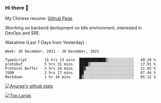 ### Hi there 👋

My Chinese resume: [Github Page](https://spencercjh.github.io/resume/)

Worrking on backend devlopment on k8s environment, interested in DevOps and SRE.

Wakatime (Last 7 Days from Yesterday) :

<!--START_SECTION:waka-->
```text
Week: 20 December, 2021 - 26 December, 2021

TypeScript        15 hrs 13 mins  ████████████▒░░░░░░░░░░░░   49.29 % 
protobuf          5 hrs 31 mins   ████▒░░░░░░░░░░░░░░░░░░░░   17.91 % 
Protocol Buffer   3 hrs 24 mins   ██▓░░░░░░░░░░░░░░░░░░░░░░   11.03 % 
JSON              2 hrs 17 mins   ██░░░░░░░░░░░░░░░░░░░░░░░   07.44 % 
Markdown          1 hr 34 mins    █▒░░░░░░░░░░░░░░░░░░░░░░░   05.12 % 
```
<!--END_SECTION:waka-->

[![Anurag's github stats](https://github-readme-stats.vercel.app/api?username=spencercjh&theme=tokyonight&show_icons=true)](https://github.com/anuraghazra/github-readme-stats)

[![Top Langs](https://github-readme-stats.vercel.app/api/top-langs/?username=spencercjh&layout=compact&theme=tokyonight)](https://github.com/anuraghazra/github-readme-stats)
